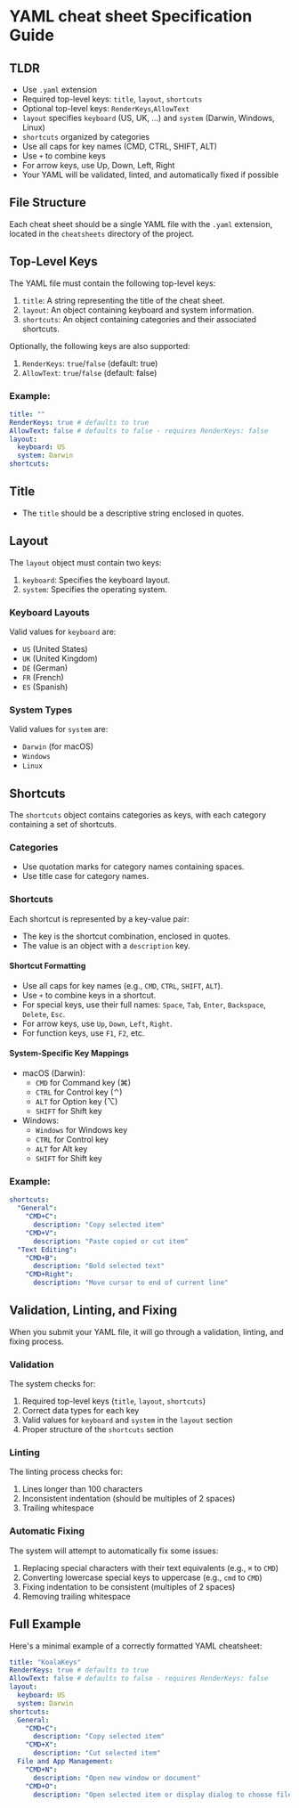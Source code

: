 # YAML cheat sheet Specification Guide

## TLDR

- Use `.yaml` extension
- Required top-level keys: `title`, `layout`, `shortcuts`
- Optional top-level keys: `RenderKeys`,`AllowText`
- `layout` specifies `keyboard` (US, UK, ...) and `system` (Darwin, Windows, Linux)
- `shortcuts` organized by categories
- Use all caps for key names (CMD, CTRL, SHIFT, ALT)
- Use `+` to combine keys
- For arrow keys, use Up, Down, Left, Right
- Your YAML will be validated, linted, and automatically fixed if possible

## File Structure

Each cheat sheet should be a single YAML file with the `.yaml` extension, located in the `cheatsheets` directory of the project.

## Top-Level Keys

The YAML file must contain the following top-level keys:

1. `title`: A string representing the title of the cheat sheet.
2. `layout`: An object containing keyboard and system information.
3. `shortcuts`: An object containing categories and their associated shortcuts.

Optionally, the following keys are also supported:

1. `RenderKeys`: `true`/`false` (default: true)
2. `AllowText`: `true`/`false` (default: false)

### Example:

```yaml
title: ""
RenderKeys: true # defaults to true
AllowText: false # defaults to false - requires RenderKeys: false
layout:
  keyboard: US
  system: Darwin
shortcuts:
```

## Title

- The `title` should be a descriptive string enclosed in quotes.

## Layout

The `layout` object must contain two keys:

1. `keyboard`: Specifies the keyboard layout.
2. `system`: Specifies the operating system.

### Keyboard Layouts

Valid values for `keyboard` are:

- `US` (United States)
- `UK` (United Kingdom)
- `DE` (German)
- `FR` (French)
- `ES` (Spanish)

### System Types

Valid values for `system` are:

- `Darwin` (for macOS)
- `Windows`
- `Linux`

## Shortcuts

The `shortcuts` object contains categories as keys, with each category containing a set of shortcuts.

### Categories

- Use quotation marks for category names containing spaces.
- Use title case for category names.

### Shortcuts

Each shortcut is represented by a key-value pair:

- The key is the shortcut combination, enclosed in quotes.
- The value is an object with a `description` key.

#### Shortcut Formatting

- Use all caps for key names (e.g., `CMD`, `CTRL`, `SHIFT`, `ALT`).
- Use `+` to combine keys in a shortcut.
- For special keys, use their full names: `Space`, `Tab`, `Enter`, `Backspace`, `Delete`, `Esc`.
- For arrow keys, use `Up`, `Down`, `Left`, `Right`.
- For function keys, use `F1`, `F2`, etc.

#### System-Specific Key Mappings

- macOS (Darwin):
  - `CMD` for Command key (⌘)
  - `CTRL` for Control key (⌃)
  - `ALT` for Option key (⌥)
  - `SHIFT` for Shift key
- Windows:
  - `Windows` for Windows key
  - `CTRL` for Control key
  - `ALT` for Alt key
  - `SHIFT` for Shift key

### Example:

```yaml
shortcuts:
  "General":
    "CMD+C":
      description: "Copy selected item"
    "CMD+V":
      description: "Paste copied or cut item"
  "Text Editing":
    "CMD+B":
      description: "Bold selected text"
    "CMD+Right":
      description: "Move cursor to end of current line"
```

## Validation, Linting, and Fixing

When you submit your YAML file, it will go through a validation, linting, and fixing process.

### Validation

The system checks for:

1. Required top-level keys (`title`, `layout`, `shortcuts`)
2. Correct data types for each key
3. Valid values for `keyboard` and `system` in the `layout` section
4. Proper structure of the `shortcuts` section

### Linting

The linting process checks for:

1. Lines longer than 100 characters
2. Inconsistent indentation (should be multiples of 2 spaces)
3. Trailing whitespace

### Automatic Fixing

The system will attempt to automatically fix some issues:

1. Replacing special characters with their text equivalents (e.g., `⌘` to `CMD`)
2. Converting lowercase special keys to uppercase (e.g., `cmd` to `CMD`)
3. Fixing indentation to be consistent (multiples of 2 spaces)
4. Removing trailing whitespace

## Full Example

Here's a minimal example of a correctly formatted YAML cheatsheet:

```yaml
title: "KoalaKeys"
RenderKeys: true # defaults to true
AllowText: false # defaults to false - requires RenderKeys: false
layout:
  keyboard: US
  system: Darwin
shortcuts:
  General:
    "CMD+C":
      description: "Copy selected item"
    "CMD+X":
      description: "Cut selected item"
  File and App Management:
    "CMD+N":
      description: "Open new window or document"
    "CMD+O":
      description: "Open selected item or display dialog to choose file to open"
```
